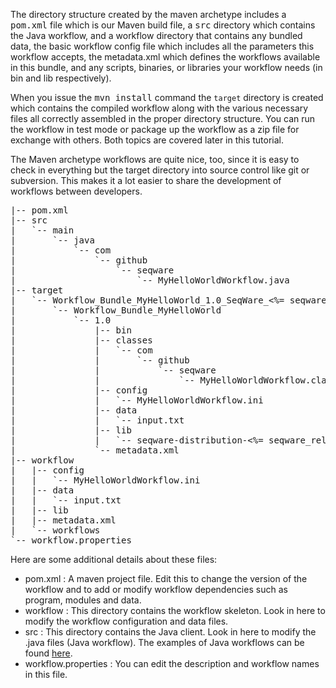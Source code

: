 The directory structure created by the maven archetype includes a
<tt>pom.xml</tt> file which is our Maven build file, a <tt>src</tt> directory
which contains the Java workflow, and a workflow directory that contains any
bundled data, the basic workflow config file which includes all the parameters
this workflow accepts, the metadata.xml which defines the workflows available
in this bundle, and any scripts, binaries, or libraries your workflow needs (in
bin and lib respectively).

When you issue the <tt>mvn install</tt> command the `target` directory is created
which contains the compiled workflow along with the various necessary files all
correctly assembled in the proper directory structure.  You can 
run the workflow in test mode or package up the workflow as a zip file for
exchange with others. Both topics are covered later in this tutorial.

The Maven archetype workflows are quite nice, too, since it is easy to check in
everything but the target directory into source control like git or subversion.
This makes it a lot easier to share the development of workflows between
developers.

<pre>
|-- pom.xml
|-- src
|   `-- main
|       `-- java
|           `-- com
|               `-- github
|                   `-- seqware
|                       `-- MyHelloWorldWorkflow.java
|-- target
|   `-- Workflow_Bundle_MyHelloWorld_1.0_SeqWare_<%= seqware_release_version %>
|       `-- Workflow_Bundle_MyHelloWorld
|           `-- 1.0
|               |-- bin
|               |-- classes
|               |   `-- com
|               |       `-- github
|               |           `-- seqware
|               |               `-- MyHelloWorldWorkflow.class
|               |-- config
|               |   `-- MyHelloWorldWorkflow.ini
|               |-- data
|               |   `-- input.txt
|               |-- lib
|               |   `-- seqware-distribution-<%= seqware_release_version %>-full.jar
|               `-- metadata.xml
|-- workflow
|   |-- config
|   |   `-- MyHelloWorldWorkflow.ini
|   |-- data
|   |   `-- input.txt
|   |-- lib
|   |-- metadata.xml
|   `-- workflows
`-- workflow.properties
</pre>

Here are some additional details about these files:

* pom.xml
: A maven project file. Edit this to change the version of the workflow and to add or modify workflow dependencies such as program, modules and data.
* workflow
: This directory contains the workflow skeleton. Look in here to modify the workflow configuration and data files.
* src
: This directory contains the Java client. Look in here to modify the .java files (Java workflow). The examples of Java workflows can be found <a href="/docs/15-workflow-examples/">here</a>.
* workflow.properties
: You can edit the description and workflow names in this file.


